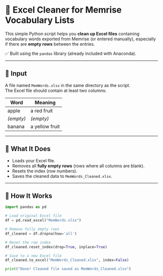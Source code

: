 # 🧹 Excel Cleaner for Memrise Vocabulary Lists

This simple Python script helps you **clean up Excel files** containing vocabulary words exported from Memrise (or entered manually), especially if there are **empty rows** between the entries.

✅ Built using the `pandas` library (already included with Anaconda).

---

## 📁 Input

A file named `MemWords.xlsx` in the same directory as the script.  
The Excel file should contain at least two columns:

| Word      | Meaning         |
|-----------|-----------------|
| apple     | a red fruit     |
| _(empty)_ | _(empty)_       |
| banana    | a yellow fruit  |

---

## 🚀 What It Does

- Loads your Excel file.
- Removes all **fully empty rows** (rows where all columns are blank).
- Resets the index (row numbers).
- Saves the cleaned data to `MemWords_Cleaned.xlsx`.

---

## 🧠 How It Works

```python
import pandas as pd

# Load original Excel file
df = pd.read_excel("MemWords.xlsx")

# Remove fully empty rows
df_cleaned = df.dropna(how='all')

# Reset the row index
df_cleaned.reset_index(drop=True, inplace=True)

# Save to a new Excel file
df_cleaned.to_excel("MemWords_Cleaned.xlsx", index=False)

print("Done! Cleaned file saved as MemWords_Cleaned.xlsx")
